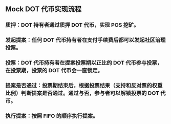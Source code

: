## Mock DOT 代币实现流程

### 质押：DOT 持有者通过质押 DOT 代币，实现 POS 挖矿。

### 发起提案：任何 DOT 代币持有者在支付手续费后都可以发起社区治理投票。

### 投票：DOT 代币持有者在提案投票期以正比的 DOT 代币参与投票，在投票期，投票的 DOT 代币会一直锁定。

### 提案是否通过：投票期结束后，根据投票结果（支持和反对票的权重比例）判断提案是否通过。通过与否，参与者可以解锁投票的 DOT 代币。

### 执行提案：按照 FIFO 的顺序执行提案。
